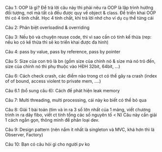 Câu 1: OOP là gì? Để trả lời câu này thì phải nêu ra OOP là lập trình hướng đối tượng, nơi mà tất cả đều được quy về object & class. Để triển khai OOP thì có 4 tính chất.
Học 4 tính chất, khi trả lời nhớ cho ví dụ cụ thể từng cái

Câu 2: Phân biệt overloadind & overriding

Câu 3: Nếu bỏ và chuyện reuse code, thì vì sao cần có tính kế thừa (rep: nếu ko có kế thừa thì sẽ ko triển khai được đa hình)

Câu 4: pass by value, pass by reference, pass by pointer

Câu 5: Size của con trỏ là bn (gồm size của chính nó & size mà nó trỏ đến, size của chính nó thì phụ thuộc vào HĐH 32bit, 64bit, ...)

Câu 6: Cách check crash, các điểm nào trong ct có thể gây ra crash (index of of bound, access violent to private mem, ....)

Câu 6.1 (bổ sung câu 6): Cách để phát hiện leak memory

Câu 7: Multi threading, multi processing, cái này ko biết có thể bỏ qua

Câu 8: Giải 1 bài toán (tìm và in ra 3 số lớn nhất của 1 mảng, viết chương trình in ra dãy fibo, viết ct tính tổng các số nguyên tố < N)
Câu này cần giải 1 cách ngắn gọn, thông minh để phân loại dev.

Câu 9: Design pattern (nên nắm ít nhất là singleton và MVC, khá hơn thì là Observer, Factory)

Câu 10: Bạn có câu hỏi gì cho người pv ko
